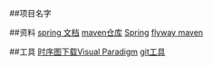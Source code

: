 ##项目名字

##资料
[spring 文档](https://spring.io/guides)
[maven仓库](https://mvnrepository.com)
[Spring](https://docs.spring.io/spring-boot/docs/2.0.0.RC1/reference/htmlsingle/#boot-features-embedded-database-support)
[flyway maven](https://flywaydb.org/getstarted/firststeps/maven)


##工具
[时序图下载Visual Paradigm](https://www.visual-paradigm.com)
[git工具](https://git-scm.com/download)
